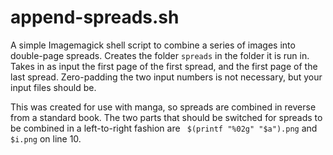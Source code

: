 # append-spreads.sh
A simple Imagemagick shell script to combine a series of images into double-page spreads. Creates the folder `spreads` in the folder it is run in. Takes in as input the first page of the first spread, and the first page of the last spread. Zero-padding the two input numbers is not necessary, but your input files should be.

This was created for use with manga, so spreads are combined in reverse from a standard book. The two parts that should be switched for spreads to be combined in a left-to-right fashion are ` $(printf "%02g" "$a").png` and `$i.png` on line 10.
